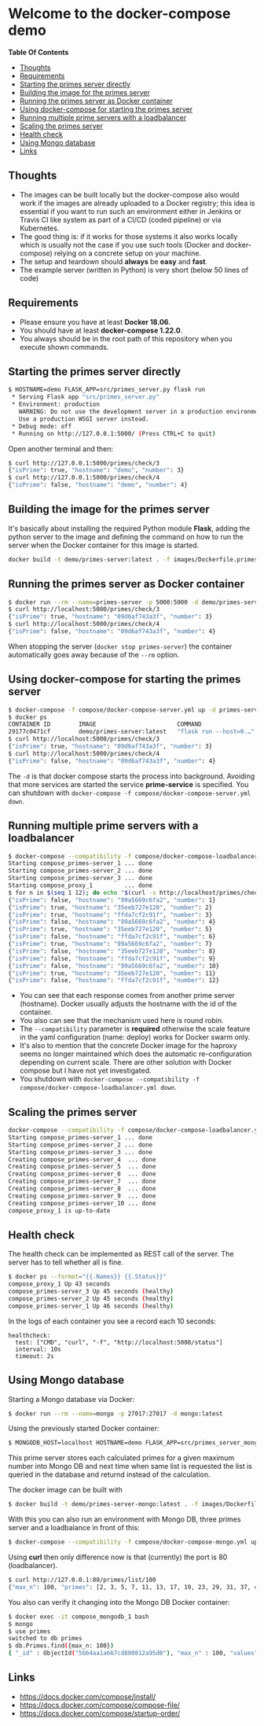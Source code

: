 # Welcome to the docker-compose demo

**Table Of Contents**

 - [Thoughts](#thoughts)
 - [Requirements](#requirements)
 - [Starting the primes server directly](#starting-the-primes-server-directly)
 - [Building the image for the primes server](#building-the-image-for-the-primes-server)
 - [Running the primes server as Docker container](#running-the-primes-server-as-docker-container)
 - [Using docker-compose for starting the primes server](#using-dockercompose-for-starting-the-primes-server)
 - [Running multiple prime servers with a loadbalancer](#running-multiple-prime-servers-with-a-loadbalancer)
 - [Scaling the primes server](#scaling-the-primes-server)
 - [Health check](#health-check)
 - [Using Mongo database](#using-mongo-database)
 - [Links](#links)

## Thoughts

 - The images can be built locally but the docker-compose also would work if the images are already uploaded
   to a Docker registry; this idea is essential if you want to run such an environment either in Jenkins or
   Travis CI like system as part of a CI/CD (coded pipeline) or via Kubernetes.
 - The good thing is: if it works for those systems it also works locally which is usually not the case
   if you use such tools (Docker and docker-compose) relying on a concrete setup on your machine.
 - The setup and teardown should **always** be **easy** and **fast**.
 - The example server (written in Python) is very short (below 50 lines of code)

## Requirements

 - Please ensure you have at least **Docker 18.06**.
 - You should have at least **docker-compose 1.22.0**.
 - You always should be in the root path of this repository when you execute shown commands.

## Starting the primes server directly

```bash
$ HOSTNAME=demo FLASK_APP=src/primes_server.py flask run
 * Serving Flask app "src/primes_server.py"
 * Environment: production
   WARNING: Do not use the development server in a production environment.
   Use a production WSGI server instead.
 * Debug mode: off
 * Running on http://127.0.0.1:5000/ (Press CTRL+C to quit)
```

Open another terminal and then:

```bash
$ curl http://127.0.0.1:5000/primes/check/3
{"isPrime": true, "hostname": "demo", "number": 3}
$ curl http://127.0.0.1:5000/primes/check/4
{"isPrime": false, "hostname": "demo", "number": 4}
```

## Building the image for the primes server

It's basically about installing the required Python module **Flask**, adding the python
server to the image and defining the command on how to run the server when the Docker container
for this image is started.

```bash
docker build -t demo/primes-server:latest . -f images/Dockerfile.primes_server
```

## Running the primes server as Docker container

```bash
$ docker run --rm --name=primes-server -p 5000:5000 -d demo/primes-server:latest
$ curl http://localhost:5000/primes/check/3
{"isPrime": true, "hostname": "09d6af743a3f", "number": 3}
$ curl http://localhost:5000/primes/check/4
{"isPrime": false, "hostname": "09d6af743a3f", "number": 4}
```

When stopping the server (`docker stop primes-server`) the container automatically
goes away because of the `--rm` option.

## Using docker-compose for starting the primes server

```bash
$ docker-compose -f compose/docker-compose-server.yml up -d primes-server
$ docker ps
CONTAINER ID        IMAGE                       COMMAND                  CREATED              STATUS              PORTS                    NAMES
29177c0471cf        demo/primes-server:latest   "flask run --host=0.…"   About a minute ago   Up About a minute   0.0.0.0:5000->5000/tcp   docker-compose-demo_primes-server_1
$ curl http://localhost:5000/primes/check/3
{"isPrime": true, "hostname": "09d6af743a3f", "number": 3}
$ curl http://localhost:5000/primes/check/4
{"isPrime": false, "hostname": "09d6af743a3f", "number": 4}
```

The `-d` is that docker compose starts the process into background.
Avoiding that more services are started the service **prime-service** is specified.
You can shutdown with `docker-compose -f compose/docker-compose-server.yml down`.


## Running multiple prime servers with a loadbalancer

```bash
$ docker-compose --compatibility -f compose/docker-compose-loadbalancer.yml up -d
Starting compose_primes-server_1 ... done
Starting compose_primes-server_2 ... done
Starting compose_primes-server_3 ... done
Starting compose_proxy_1         ... done
$ for n in $(seq 1 12); do echo "$(curl -s http://localhost/primes/check/$n)"; done
{"isPrime": false, "hostname": "99a5669c6fa2", "number": 1}
{"isPrime": true, "hostname": "35eeb727e120", "number": 2}
{"isPrime": true, "hostname": "ffda7cf2c91f", "number": 3}
{"isPrime": false, "hostname": "99a5669c6fa2", "number": 4}
{"isPrime": true, "hostname": "35eeb727e120", "number": 5}
{"isPrime": false, "hostname": "ffda7cf2c91f", "number": 6}
{"isPrime": true, "hostname": "99a5669c6fa2", "number": 7}
{"isPrime": false, "hostname": "35eeb727e120", "number": 8}
{"isPrime": false, "hostname": "ffda7cf2c91f", "number": 9}
{"isPrime": false, "hostname": "99a5669c6fa2", "number": 10}
{"isPrime": true, "hostname": "35eeb727e120", "number": 11}
{"isPrime": false, "hostname": "ffda7cf2c91f", "number": 12}
```

- You can see that each response comes from another prime server (hostname).
  Docker usually adjusts the hostname with the id of the container.
- You also can see that the mechanism used here is round robin.
- The `--compatibility` parameter is **required** otherwise the scale feature
  in the yaml configuration (name: deploy) works for Docker swarm only.
- It's also to mention that the concrete Docker image for the haproxy
  seems no longer maintained which does the automatic re-configuration
  depending on current scale. There are other solution with Docker compose
  but I have not yet investigated.
- You shutdown with `docker-compose --compatibility -f compose/docker-compose-loadbalancer.yml down`.

## Scaling the primes server

```bash
docker-compose --compatibility -f compose/docker-compose-loadbalancer.yml up -d --scale=primes-server=10
Starting compose_primes-server_1 ... done
Starting compose_primes-server_2 ... done
Starting compose_primes-server_3 ... done
Creating compose_primes-server_4  ... done
Creating compose_primes-server_5  ... done
Creating compose_primes-server_6  ... done
Creating compose_primes-server_7  ... done
Creating compose_primes-server_8  ... done
Creating compose_primes-server_9  ... done
Creating compose_primes-server_10 ... done
compose_proxy_1 is up-to-date
```

## Health check

The health check can be implemented as REST call of the server.
The server has to tell whether all is fine.

```bash
$ docker ps --format="{{.Names}} {{.Status}}"
compose_proxy_1 Up 43 seconds
compose_primes-server_3 Up 45 seconds (healthy)
compose_primes-server_2 Up 45 seconds (healthy)
compose_primes-server_1 Up 46 seconds (healthy)
```

In the logs of each container you see a record each
10 seconds:

```
healthcheck:
  test: ["CMD", "curl", "-f", "http://localhost:5000/status"]
  interval: 10s
  timeout: 2s
```

## Using Mongo database

Starting a Mongo database via Docker:

```bash
$ docker run --rm --name=mongo -p 27017:27017 -d mongo:latest
```

Using the previously started Docker container:

```bash
$ MONGODB_HOST=localhost HOSTNAME=demo FLASK_APP=src/primes_server_mongo.py flask run
```

This prime server stores each calculated primes for a given maximum number into
Mongo DB and next time when same list is requested the list is queried in the database
and returnd instead of the calculation.

The docker image can be built with

```bash
$ docker build -t demo/primes-server-mongo:latest . -f images/Dockerfile.primes_server_mongo
```

With this you can also run an environment with Mongo DB, three primes server and
a loadbalance in front of this:

```bash
$ docker-compose --compatibility -f compose/docker-compose-mongo.yml up -d
```

Using **curl** then only difference now is that (currently) the port is 80 (loadbalancer).

```bash
$ curl http://127.0.0.1:80/primes/list/100
{"max_n": 100, "primes": [2, 3, 5, 7, 11, 13, 17, 19, 23, 29, 31, 37, 41, 43, 47, 53, 59, 61, 67, 71, 73, 79, 83, 89, 97], "hostname": "383ac2648957"}
```

You also can verify it changing into the Mongo DB Docker container:

```bash
$ docker exec -it compose_mongodb_1 bash
$ mongo
$ use primes
switched to db primes
$ db.Primes.find({max_n: 100})
{ "_id" : ObjectId("5bb4aa1a667cd800012a95d0"), "max_n" : 100, "values" : [ 2, 3, 5, 7, 11, 13, 17, 19, 23, 29, 31, 37, 41, 43, 47, 53, 59, 61, 67,71, 73, 79, 83, 89, 97 ] }
```

## Links

 - <https://docs.docker.com/compose/install/>
 - <https://docs.docker.com/compose/compose-file/>
 - <https://docs.docker.com/compose/startup-order/>
